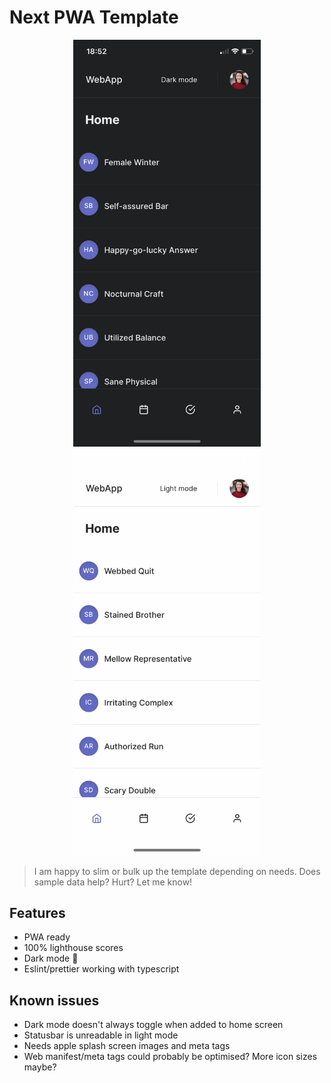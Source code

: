 # Next PWA Template

<p align="center">
<img width="300" src="public/images/dark.png" alt="dark mode"> <img width="300" src="public/images/light.png" alt="light mode">
</p>

<p align="center>
<img width="600" src="public/images/lighthouse.png" alt="lighthouse">
</p>

> I am happy to slim or bulk up the template depending on needs. Does sample data help? Hurt? Let me know!

## Features

- PWA ready
- 100% lighthouse scores
- Dark mode 🌚
- Eslint/prettier working with typescript

## Known issues

- Dark mode doesn't always toggle when added to home screen
- Statusbar is unreadable in light mode
- Needs apple splash screen images and meta tags
- Web manifest/meta tags could probably be optimised? More icon sizes maybe?
